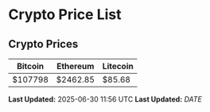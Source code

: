 # Crypto Price List

## Crypto Prices
| Bitcoin | Ethereum | Litecoin |
| ------- | -------- | -------- |
| $107798 | $2462.85 | $85.68 |
**Last Updated:** 2025-06-30 11:56 UTC
**Last Updated:** $DATE$
